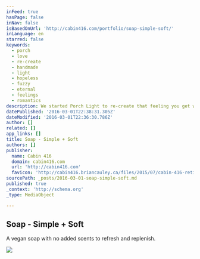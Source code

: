 ```yaml
---
inFeed: true
hasPage: false
inNav: false
isBasedOnUrl: 'http://cabin416.com/portfolio/soap-simple-soft/'
inLanguage: en
starred: false
keywords:
  - porch
  - love
  - re-create
  - handmade
  - light
  - hopeless
  - fuzzy
  - eternal
  - feelings
  - romantics
description: We started Porch Light to re-create that feeling you get when coming home - those warm fuzzy feelings after being away for a long time... We are two hopeless romantics who found each other in a time where our faith in love was tested and our search for true romance seemed eternal...
datePublished: '2016-03-01T22:38:31.305Z'
dateModified: '2016-03-01T22:36:30.786Z'
author: []
related: []
app_links: []
title: Soap - Simple + Soft
authors: []
publisher:
  name: Cabin 416
  domain: cabin416.com
  url: 'http://cabin416.com'
  favicon: 'http://cabin416.briancauley.ca/files/2015/07/cabin-416-retina.png'
sourcePath: _posts/2016-03-01-soap-simple-soft.md
published: true
_context: 'http://schema.org'
_type: MediaObject

---
```

<article style=""><h1>Soap - Simple + Soft</h1><p>A vegan soap with no added scents to refresh and replenish.</p><img src="https://s3-us-west-2.amazonaws.com/the-grid-img/p/e9e25661febe11b0f71605482940ab7aabee6eee.jpg" /></article>